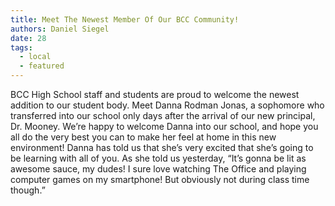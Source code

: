 ```yaml
---
title: Meet The Newest Member Of Our BCC Community!
authors: Daniel Siegel
date: 28
tags:
  - local
  - featured
---
```


BCC High School staff and students are proud to welcome the newest addition to our student body. Meet Danna Rodman Jonas, a sophomore who transferred into our school only days after the arrival of our new principal, Dr. Mooney. We’re happy to welcome Danna into our school, and hope you all do the very best you can to make her feel at home in this new environment! Danna has told us that she’s very excited that she’s going to be learning with all of you. As she told us yesterday, “It’s gonna be lit as awesome sauce, my dudes! I sure love watching The Office and playing computer games on my smartphone! But obviously not during class time though.”
